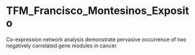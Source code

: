 # TFM_Francisco_Montesinos_Exposito
Co-expression network analysis demonstrate pervasive occurrence of two negatively correlated gene modules in cancer.
